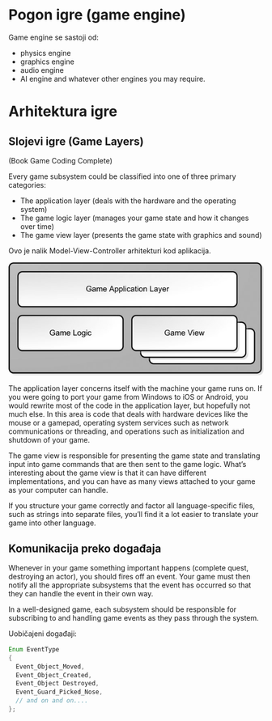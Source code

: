 # Pogon igre (game engine)

Game engine se sastoji od:
* physics engine
* graphics engine
* audio engine
* AI engine
and whatever other engines you may require.

# Arhitektura igre

## Slojevi igre (Game Layers)
(Book Game Coding Complete)

Every game subsystem could be classified into one of three primary categories:

* The application layer (deals with the hardware and the operating system)
* The game logic layer (manages your game state and how it changes over time)
* The game view layer (presents the game state with graphics and sound)

Ovo je nalik Model-View-Controller arhitekturi kod aplikacija.

![arhitektura-igre](slike/arhitektura-igre.png)

The application layer concerns itself with the machine your game runs on. If you were going to port your game from Windows to iOS or Android, you would rewrite most of the code in the application layer, but hopefully not much else. In this area is code that deals with hardware devices like the mouse or a gamepad, operating system services such as network communications or threading, and operations such as initialization and shutdown of your game.

The game view is responsible for presenting the game state and translating input into game commands that are then sent to the game logic. What’s interesting about the game view is that it can have different implementations, and you can have as many views attached to your game as your computer can handle.

If you structure your game correctly and factor all language-specific files, such as strings into separate files, you’ll find it a lot easier to translate your game into other language.

## Komunikacija preko događaja

Whenever in your game something important happens (complete quest, destroying an actor), you should fires off an event. Your game must then notify all the appropriate subsystems that the event has occurred so that they can handle the event in their own way.

In a well-designed game, each subsystem should be responsible for subscribing to and handling game events as they pass through the system.

Uobičajeni događaji:

```java
Enum EventType
{
  Event_Object_Moved,
  Event_Object_Created,
  Event_Object Destroyed,
  Event_Guard_Picked_Nose,
  // and on and on....
};
```

